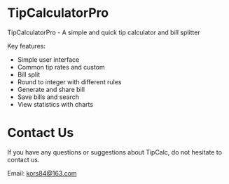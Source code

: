 # TipCalculatorPro

TipCalculatorPro - A simple and quick tip calculator and bill splitter

Key features:

* Simple user interface
* Common tip rates and custom
* Bill split
* Round to integer with different rules
* Generate and share bill
* Save bills and search
* View statistics with charts

# Contact Us

If you have any questions or suggestions about TipCalc, do not hesitate to contact us.

Email: kors84@163.com
